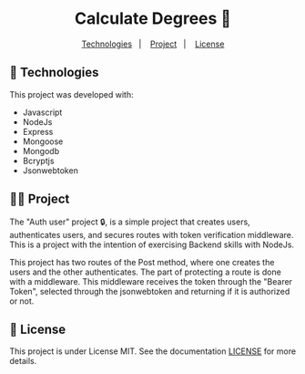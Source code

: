 <p align = "center" >
  <h1 align="center">Calculate Degrees 🧪</h1>
</p>

<p align="center">
  <a href="#-Technologies">Technologies</a>&nbsp;&nbsp;&nbsp;|&nbsp;&nbsp;&nbsp;
  <a href="#-Project">Project</a>&nbsp;&nbsp;&nbsp;|&nbsp;&nbsp;&nbsp;
  <a href="#-License">License</a>
</p>

## 🚀 Technologies

This project was developed with:
- Javascript
- NodeJs
- Express
- Mongoose
- Mongodb
- Bcryptjs
- Jsonwebtoken

## 🧑‍💻 Project

The "Auth user" project 🔒️, is a simple project that creates users, authenticates users, and secures routes with token verification middleware.
This is a project with the intention of exercising Backend skills with NodeJs.

This project has two routes of the Post method, where one creates the users and the other authenticates. The part of protecting a route is done with a middleware. This middleware receives the token through the "Bearer Token", selected through the jsonwebtoken and returning if it is authorized or not.

## :memo: License

This project is under License MIT. See the documentation [LICENSE](LICENSE) for more details.
